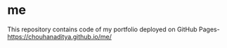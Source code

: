 # me
This repository contains code of my portfolio deployed on GitHub Pages- https://chouhanaditya.github.io/me/

